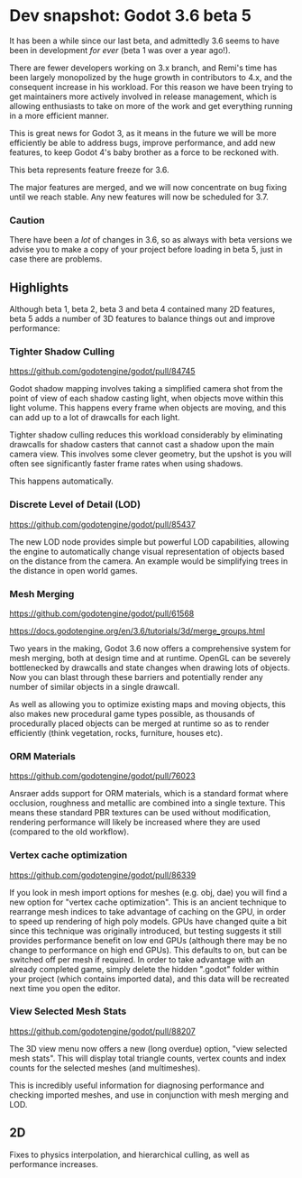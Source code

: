 # Dev snapshot: Godot 3.6 beta 5

It has been a while since our last beta, and admittedly 3.6 seems to have been in development *for ever* (beta 1 was over a year ago!).

There are fewer developers working on 3.x branch, and Remi's time has been largely monopolized by the huge growth in contributors to 4.x, and the consequent increase in his workload. For this reason we have been trying to get maintainers more actively involved in release management, which is allowing enthusiasts to take on more of the work and get everything running in a more efficient manner.

This is great news for Godot 3, as it means in the future we will be more efficiently be able to address bugs, improve performance, and add new features, to keep Godot 4's baby brother as a force to be reckoned with.

This beta represents feature freeze for 3.6.

The major features are merged, and we will now concentrate on bug fixing until we reach stable. Any new features will now be scheduled for 3.7.

### Caution

There have been a *lot* of changes in 3.6, so as always with beta versions we advise you to make a copy of your project before loading in beta 5, just in case there are problems.

## Highlights

Although beta 1, beta 2, beta 3 and beta 4 contained many 2D features, beta 5 adds a number of 3D features to balance things out and improve performance:

### Tighter Shadow Culling
https://github.com/godotengine/godot/pull/84745

Godot shadow mapping involves taking a simplified camera shot from the point of view of each shadow casting light, when objects move within this light volume. This happens every frame when objects are moving, and this can add up to a lot of drawcalls for each light.

Tighter shadow culling reduces this workload considerably by eliminating drawcalls for shadow casters that cannot cast a shadow upon the main camera view. This involves some clever geometry, but the upshot is you will often see significantly faster frame rates when using shadows.

This happens automatically.

### Discrete Level of Detail (LOD)
https://github.com/godotengine/godot/pull/85437

The new LOD node provides simple but powerful LOD capabilities, allowing the engine to automatically change visual representation of objects based on the distance from the camera. An example would be simplifying trees in the distance in open world games.

### Mesh Merging
https://github.com/godotengine/godot/pull/61568

https://docs.godotengine.org/en/3.6/tutorials/3d/merge_groups.html

Two years in the making, Godot 3.6 now offers a comprehensive system for mesh merging, both at design time and at runtime. OpenGL can be severely bottlenecked by drawcalls and state changes when drawing lots of objects. Now you can blast through these barriers and potentially render any number of similar objects in a single drawcall.

As well as allowing you to optimize existing maps and moving objects, this also makes new procedural game types possible, as thousands of procedurally placed objects can be merged at runtime so as to render efficiently (think vegetation, rocks, furniture, houses etc).

### ORM Materials
https://github.com/godotengine/godot/pull/76023

Ansraer adds support for ORM materials, which is a standard format where occlusion, roughness and metallic are combined into a single texture. This means these standard PBR textures can be used without modification, rendering performance will likely be increased where they are used (compared to the old workflow).

### Vertex cache optimization
https://github.com/godotengine/godot/pull/86339

If you look in mesh import options for meshes (e.g. obj, dae) you will find a new option for "vertex cache optimization".
This is an ancient technique to rearrange mesh indices to take advantage of caching on the GPU, in order to speed up rendering of high poly models. GPUs have changed quite a bit since this technique was originally introduced, but testing suggests it still provides performance benefit on low end GPUs (although there may be no change to performance on high end GPUs).
This defaults to on, but can be switched off per mesh if required. In order to take advantage with an already completed game, simply delete the hidden ".godot" folder within your project (which contains imported data), and this data will be recreated next time you open the editor.

### View Selected Mesh Stats
https://github.com/godotengine/godot/pull/88207

The 3D view menu now offers a new (long overdue) option, "view selected mesh stats". This will display total triangle counts, vertex counts and index counts for the selected meshes (and multimeshes).

This is incredibly useful information for diagnosing performance and checking imported meshes, and use in conjunction with mesh merging and LOD.

## 2D
Fixes to physics interpolation, and hierarchical culling, as well as performance increases.

